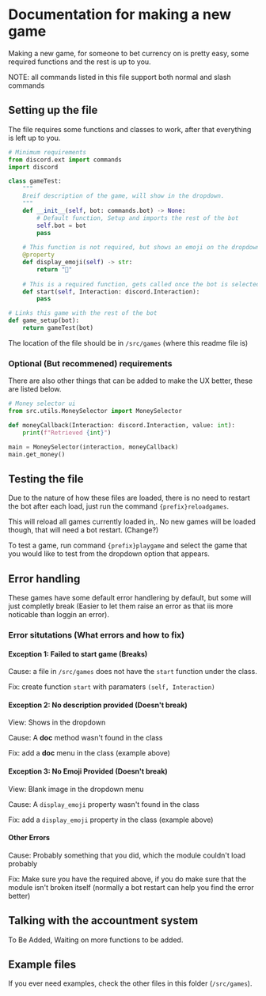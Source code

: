 # Documentation for making a new game

Making a new game, for someone to bet currency on is pretty easy, some required functions and the rest is up to you.

NOTE: all commands listed in this file support both normal and slash commands

## Setting up the file

The file requires some functions and classes to work, after that everything is left up to you.

```py
# Minimum requirements
from discord.ext import commands
import discord

class gameTest:
    """
    Breif description of the game, will show in the dropdown.
    """
    def __init__(self, bot: commands.bot) -> None:
        # Default function, Setup and imports the rest of the bot
        self.bot = bot
        pass
    
    # This function is not required, but shows an emoji on the dropdown
    @property
    def display_emoji(self) -> str:
        return "🧪"
    
    # This is a required function, gets called once the bot is selected. Lets the bot do stuff
    def start(self, Interaction: discord.Interaction):
        pass

# Links this game with the rest of the bot
def game_setup(bot):
    return gameTest(bot)
```

The location of the file should be in `/src/games` (where this readme file is)

### Optional (But recommened) requirements

There are also other things that can be added to make the UX better, these are listed below.

```py
# Money selector ui
from src.utils.MoneySelector import MoneySelector

def moneyCallback(Interaction: discord.Interaction, value: int):
    print(f"Retrieved {int}")

main = MoneySelector(interaction, moneyCallback)
main.get_money()
```

## Testing the file

Due to the nature of how these files are loaded, there is no need to restart the bot after each load, just run the command `{prefix}reloadgames`.

This will reload all games currently loaded in,. No new games will be loaded though, that will need a bot restart. (Change?)

To test a game, run command `{prefix}playgame` and select the game that you would like to test from the dropdown option that appears.

## Error handling

These games have some default error handlering by default, but some will just completly break (Easier to let them raise an error as that iis more noticable than loggin an error).

### Error situtations (What errors and how to fix)

#### Exception 1: Failed to start game (Breaks)

Cause: a file in `/src/games` does not have the `start` function under the class.

Fix: create function `start` with paramaters `(self, Interaction)`

#### Exception 2: No description provided (Doesn't break)

View: Shows in the dropdown

Cause: A __doc__ method wasn't found in the class

Fix: add a __doc__ menu in the class (example above)

#### Exception 3: No Emoji Provided (Doesn't break)

View: Blank image in the dropdown menu

Cause: A `display_emoji` property wasn't found in the class

Fix: add a `display_emoji` property in the class (example above)

#### Other Errors

Cause: Probably something that you did, which the module couldn't load probably

Fix: Make sure you have the required above, if you do make sure that the module isn't broken itself (normally a bot restart can help you find the error better)

## Talking with the accountment system

To Be Added, Waiting on more functions to be added.

## Example files

If you ever need examples, check the other files in this folder (`/src/games`).
